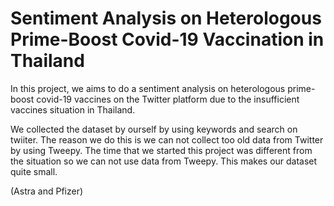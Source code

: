 # Sentiment Analysis on Heterologous Prime-Boost Covid-19 Vaccination in Thailand

In this project, we aims to do a sentiment analysis on heterologous prime-boost covid-19 vaccines on the Twitter platform due to the insufficient vaccines situation in Thailand.

We collected the dataset by ourself by using keywords and search on twiiter. The reason we do this is we can not collect too old data from Twitter by using Tweepy. The time that we started this project was different from the situation so we can not use data from Tweepy. This makes our dataset quite small. 

(Astra and Pfizer)
